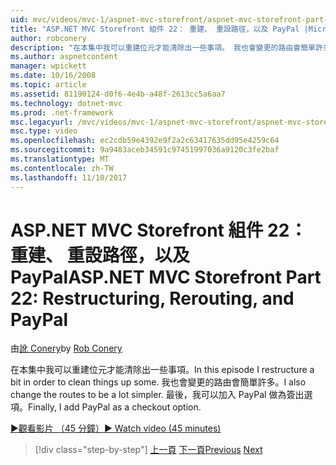 ```yaml
---
uid: mvc/videos/mvc-1/aspnet-mvc-storefront/aspnet-mvc-storefront-part-22-restructuring-rerouting-and-paypal
title: "ASP.NET MVC Storefront 組件 22： 重建、 重設路徑，以及 PayPal |Microsoft 文件"
author: robconery
description: "在本集中我可以重建位元才能清除出一些事項。 我也會變更的路由會簡單許多。 最後，我將 PayPal 新增為簽出 optio..."
ms.author: aspnetcontent
manager: wpickett
ms.date: 10/16/2008
ms.topic: article
ms.assetid: 81190124-d0f6-4e4b-a48f-2613cc5a6aa7
ms.technology: dotnet-mvc
ms.prod: .net-framework
msc.legacyurl: /mvc/videos/mvc-1/aspnet-mvc-storefront/aspnet-mvc-storefront-part-22-restructuring-rerouting-and-paypal
msc.type: video
ms.openlocfilehash: ec2cdb59e4392e9f2a2c63417635dd95e4259c64
ms.sourcegitcommit: 9a9483aceb34591c97451997036a9120c3fe2baf
ms.translationtype: MT
ms.contentlocale: zh-TW
ms.lasthandoff: 11/10/2017
---
```

<a name="aspnet-mvc-storefront-part-22-restructuring-rerouting-and-paypal"></a><span data-ttu-id="da605-105">ASP.NET MVC Storefront 組件 22： 重建、 重設路徑，以及 PayPal</span><span class="sxs-lookup"><span data-stu-id="da605-105">ASP.NET MVC Storefront Part 22: Restructuring, Rerouting, and PayPal</span></span>
====================
<span data-ttu-id="da605-106">由[訛 Conery](https://github.com/robconery)</span><span class="sxs-lookup"><span data-stu-id="da605-106">by [Rob Conery](https://github.com/robconery)</span></span>

<span data-ttu-id="da605-107">在本集中我可以重建位元才能清除出一些事項。</span><span class="sxs-lookup"><span data-stu-id="da605-107">In this episode I restructure a bit in order to clean things up some.</span></span> <span data-ttu-id="da605-108">我也會變更的路由會簡單許多。</span><span class="sxs-lookup"><span data-stu-id="da605-108">I also change the routes to be a lot simpler.</span></span> <span data-ttu-id="da605-109">最後，我可以加入 PayPal 做為簽出選項。</span><span class="sxs-lookup"><span data-stu-id="da605-109">Finally, I add PayPal as a checkout option.</span></span>

[<span data-ttu-id="da605-110">&#9654;觀看影片 （45 分鐘）</span><span class="sxs-lookup"><span data-stu-id="da605-110">&#9654; Watch video (45 minutes)</span></span>](https://channel9.msdn.com/Blogs/ASP-NET-Site-Videos/aspnet-mvc-storefront-part-22-restructuring-rerouting-and-paypal)

>[!div class="step-by-step"]
<span data-ttu-id="da605-111">[上一頁](aspnet-mvc-storefront-part-21-order-manager-and-personalization.md)
[下一頁](aspnet-mvc-storefront-part-23-getting-started-with-domain-driven-design.md)</span><span class="sxs-lookup"><span data-stu-id="da605-111">[Previous](aspnet-mvc-storefront-part-21-order-manager-and-personalization.md)
[Next](aspnet-mvc-storefront-part-23-getting-started-with-domain-driven-design.md)</span></span>
